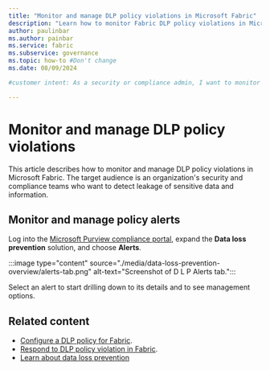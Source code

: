 ```yaml
---
title: "Monitor and manage DLP policy violations in Microsoft Fabric"
description: "Learn how to monitor Fabric DLP policy violations in Microsoft Fabric."
author: paulinbar
ms.author: painbar
ms.service: fabric
ms.subservice: governance
ms.topic: how-to #Don't change
ms.date: 08/09/2024

#customer intent: As a security or compliance admin, I want to monitor DLP policy violations and alerts in order to prevent leakage of sensitive data and information in Fabric.

---
```


# Monitor and manage DLP policy violations

This article describes how to monitor and manage DLP policy violations in Microsoft Fabric. The target audience is an organization's security and compliance teams who want to detect leakage of sensitive data and information.

## Monitor and manage policy alerts

Log into the [Microsoft Purview compliance portal](https://go.microsoft.com/fwlink/p/?linkid=2077149), expand the **Data loss prevention** solution, and choose **Alerts**.

:::image type="content" source="./media/data-loss-prevention-overview/alerts-tab.png" alt-text="Screenshot of D L P Alerts tab.":::

Select an alert to start drilling down to its details and to see management options.

## Related content

* [Configure a DLP policy for Fabric](./data-loss-prevention-configure.md).
* [Respond to DLP policy violation in Fabric](./data-loss-prevention-respond.md).
* [Learn about data loss prevention](/purview/dlp-learn-about-dlp)
